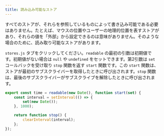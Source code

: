 ```yaml
---
title: 読み込み可能なストア
---
```


すべてのストアが、それらを参照しているものによって書き込み可能である必要はありません。たとえば、マウスの位置やユーザーの地理的位置を表すストアがあり、それらの値を「外部」から設定できるのは意味がありません。そのような場合のために、読み取り可能なストアがあります。

`stores.js` タブをクリックしてください。`readable` の最初の引数は初期値です。初期値がない場合は `null` や `undefined` をセットできます。第2引数は `set` コールバックを受け取り `stop` 関数を返す `start` 関数です。この `start` 関数は、ストアが最初のサブスクライバーを取得したときに呼び出されます。`stop` 関数は、最後のサブスクライバーがサブスクライブを解除したときに呼び出されます。

```js
export const time = readable(new Date(), function start(set) {
	const interval = setInterval(() => {
		set(new Date());
	}, 1000);

	return function stop() {
		clearInterval(interval);
	};
});
```
